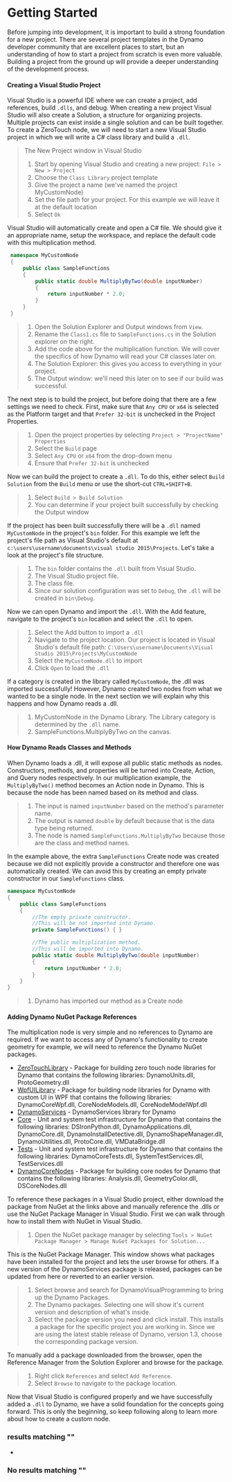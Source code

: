 # Getting Started

Before jumping into development, it is important to build a strong foundation for a new project. There are several project templates in the Dynamo developer community that are excellent places to start, but an understanding of how to start a project from scratch is even more valuable. Building a project from the ground up will provide a deeper understanding of the development process.

#### Creating a Visual Studio Project <a href="#creating-a-visual-studio-project" id="creating-a-visual-studio-project"></a>

Visual Studio is a powerful IDE where we can create a project, add references, build `.dlls`, and debug. When creating a new project Visual Studio will also create a Solution, a structure for organizing projects. Multiple projects can exist inside a single solution and can be built together. To create a ZeroTouch node, we will need to start a new Visual Studio project in which we will write a C# class library and build a `.dll`.

> The New Project window in Visual Studio
>
> 1. Start by opening Visual Studio and creating a new project: `File > New > Project`
> 2. Choose the `Class Library` project template
> 3. Give the project a name (we've named the project MyCustomNode)
> 4. Set the file path for your project. For this example we will leave it at the default location
> 5. Select `Ok`

Visual Studio will automatically create and open a C# file. We should give it an appropriate name, setup the workspace, and replace the default code with this multiplication method.

```csharp
 namespace MyCustomNode
 {
     public class SampleFunctions
     {
         public static double MultiplyByTwo(double inputNumber)
         {
             return inputNumber * 2.0;
         }
     }
 }
```

> 1. Open the Solution Explorer and Output windows from `View`.
> 2. Rename the `Class1.cs` file to `SampleFunctions.cs` in the Solution explorer on the right.
> 3. Add the code above for the multiplication function. We will cover the specifics of how Dynamo will read your C# classes later on.
> 4. The Solution Explorer: this gives you access to everything in your project.
> 5. The Output window: we'll need this later on to see if our build was successful.

The next step is to build the project, but before doing that there are a few settings we need to check. First, make sure that `Any CPU` or `x64` is selected as the Platform target and that `Prefer 32-bit` is unchecked in the Project Properties.

> 1. Open the project properties by selecting `Project > "ProjectName" Properties`
> 2. Select the `Build` page
> 3. Select `Any CPU` or `x64` from the drop-down menu
> 4. Ensure that `Prefer 32-bit` is unchecked

Now we can build the project to create a `.dll`. To do this, either select `Build Solution` from the `Build` menu or use the short-cut `CTRL+SHIFT+B`.

> 1. Select `Build > Build Solution`
> 2. You can determine if your project built successfully by checking the Output window

If the project has been built successfully there will be a `.dll` named `MyCustomNode` in the project's `bin` folder. For this example we left the project's file path as Visual Studio's default at `c:\users\username\documents\visual studio 2015\Projects`. Let's take a look at the project's file structure.

> 1. The `bin` folder contains the `.dll` built from Visual Studio.
> 2. The Visual Studio project file.
> 3. The class file.
> 4. Since our solution configuration was set to `Debug`, the `.dll` will be created in `bin\Debug`.

Now we can open Dynamo and import the `.dll`. With the Add feature, navigate to the project's `bin` location and select the `.dll` to open.

> 1. Select the Add button to import a `.dll`
> 2. Navigate to the project location. Our project is located in Visual Studio's default file path: `C:\Users\username\Documents\Visual Studio 2015\Projects\MyCustomNode`
> 3. Select the `MyCustomNode.dll` to import
> 4. Click `Open` to load the `.dll`

If a category is created in the library called `MyCustomNode`, the .dll was imported successfully! However, Dynamo created two nodes from what we wanted to be a single node. In the next section we will explain why this happens and how Dynamo reads a .dll.

> 1. MyCustomNode in the Dynamo Library. The Library category is determined by the `.dll` name.
> 2. SampleFunctions.MultiplyByTwo on the canvas.

#### How Dynamo Reads Classes and Methods <a href="#how-dynamo-reads-classes-and-methods" id="how-dynamo-reads-classes-and-methods"></a>

When Dynamo loads a .dll, it will expose all public static methods as nodes. Constructors, methods, and properties will be turned into Create, Action, and Query nodes respectively. In our multiplication example, the `MultiplyByTwo()` method becomes an Action node in Dynamo. This is because the node has been named based on its method and class.

> 1. The input is named `inputNumber` based on the method's parameter name.
> 2. The output is named `double` by default because that is the data type being returned.
> 3. The node is named `SampleFunctions.MultiplyByTwo` because those are the class and method names.

In the example above, the extra `SampleFunctions` Create node was created because we did not explicitly provide a constructor and therefore one was automatically created. We can avoid this by creating an empty private constructor in our `SampleFunctions` class.

```csharp
namespace MyCustomNode
{
    public class SampleFunctions
    {
        //The empty private constructor.
        //This will be not imported into Dynamo.
        private SampleFunctions() { }

        //The public multiplication method. 
        //This will be imported into Dynamo.
        public static double MultiplyByTwo(double inputNumber)
        {
            return inputNumber * 2.0;
        }
    }
}
```

> 1. Dynamo has imported our method as a Create node

#### Adding Dynamo NuGet Package References <a href="#adding-dynamo-nuget-package-references" id="adding-dynamo-nuget-package-references"></a>

The multiplication node is very simple and no references to Dynamo are required. If we want to access any of Dynamo's functionality to create geometry for example, we will need to reference the Dynamo NuGet packages.

* [ZeroTouchLibrary](https://www.nuget.org/packages/DynamoVisualProgramming.ZeroTouchLibrary/2.0.0-beta3026) - Package for building zero touch node libraries for Dynamo that contains the following libraries: DynamoUnits.dll, ProtoGeometry.dll
* [WpfUILibrary](https://www.nuget.org/packages/DynamoVisualProgramming.WpfUILibrary/2.0.0-beta3026) - Package for building node libraries for Dynamo with custom UI in WPF that contains the following libraries: DynamoCoreWpf.dll, CoreNodeModels.dll, CoreNodeModelWpf.dll
* [DynamoServices](https://www.nuget.org/packages/DynamoVisualProgramming.WpfUILibrary/2.0.0-beta3026) - DynamoServices library for Dynamo
* [Core](https://www.nuget.org/packages/DynamoVisualProgramming.Core/2.0.0-beta3026) - Unit and system test infrastructure for Dynamo that contains the following libraries: DSIronPython.dll, DynamoApplications.dll, DynamoCore.dll, DynamoInstallDetective.dll, DynamoShapeManager.dll, DynamoUtilities.dll, ProtoCore.dll, VMDataBridge.dll
* [Tests](https://www.nuget.org/packages/DynamoVisualProgramming.Tests/2.0.0-beta3026) - Unit and system test infrastructure for Dynamo that contains the following libraries: DynamoCoreTests.dll, SystemTestServices.dll, TestServices.dll
* [DynamoCoreNodes](https://www.nuget.org/packages/DynamoVisualProgramming.DynamoCoreNodes/2.0.0-beta3026) - Package for building core nodes for Dynamo that contains the following libraries: Analysis.dll, GeometryColor.dll, DSCoreNodes.dll

To reference these packages in a Visual Studio project, either download the package from NuGet at the links above and manually reference the .dlls or use the NuGet Package Manager in Visual Studio. First we can walk through how to install them with NuGet in Visual Studio.

> 1. Open the NuGet package manager by selecting `Tools > NuGet Package Manager > Manage NuGet Packages for Solution...`

This is the NuGet Package Manager. This window shows what packages have been installed for the project and lets the user browse for others. If a new version of the DynamoServices package is released, packages can be updated from here or reverted to an earlier version.

> 1. Select browse and search for DynamoVisualProgramming to bring up the Dynamo Packages.
> 2. The Dynamo packages. Selecting one will show it's current version and description of what's inside.
> 3. Select the package version you need and click install. This installs a package for the specific project you are working in. Since we are using the latest stable release of Dynamo, version 1.3, choose the corresponding package version.

To manually add a package downloaded from the browser, open the Reference Manager from the Solution Explorer and browse for the package.

> 1. Right click `References` and select `Add Reference`.
> 2. Select `Browse` to navigate to the package location.

Now that Visual Studio is configured properly and we have successfully added a `.dll` to Dynamo, we have a solid foundation for the concepts going forward. This is only the beginning, so keep following along to learn more about how to create a custom node.

### results matching ""

*

### No results matching ""
